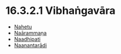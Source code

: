 # 16.3.2.1 Vibhaṅgavāra

* [Nahetu](16.3.2.1/Nahetu.md)
* [Naārammaṇa](16.3.2.1/Naarammana.md)
* [Naadhipati](16.3.2.1/Naadhipati.md)
* [Naanantarādi](16.3.2.1/Naanantaradi.md)
